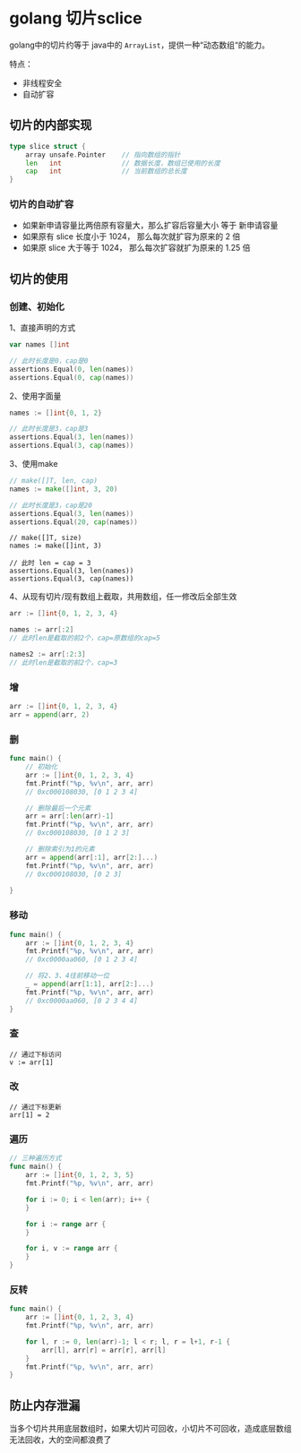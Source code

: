 # golang 切片sclice

golang中的切片约等于 java中的 `ArrayList`，提供一种“动态数组“的能力。

特点：

- 非线程安全
- 自动扩容



## 切片的内部实现

```go
type slice struct {
    array unsafe.Pointer	// 指向数组的指针
    len   int				// 数据长度，数组已使用的长度
    cap   int				// 当前数组的总长度
}
```

### 切片的自动扩容

- 如果新申请容量比两倍原有容量大，那么扩容后容量大小 等于 新申请容量
- 如果原有 slice 长度小于 1024， 那么每次就扩容为原来的 2 倍
- 如果原 slice 大于等于 1024， 那么每次扩容就扩为原来的 1.25 倍



## 切片的使用

### 创建、初始化

1、直接声明的方式

```go
var names []int

// 此时长度是0，cap是0
assertions.Equal(0, len(names))
assertions.Equal(0, cap(names))
```

2、使用字面量

```go
names := []int{0, 1, 2}

// 此时长度是3，cap是3
assertions.Equal(3, len(names))
assertions.Equal(3, cap(names))
```

3、使用make

```go
// make([]T, len, cap)
names := make([]int, 3, 20)

// 此时长度是3，cap是20
assertions.Equal(3, len(names))
assertions.Equal(20, cap(names))
```

```
// make([]T, size)
names := make([]int, 3)

// 此时 len = cap = 3
assertions.Equal(3, len(names))
assertions.Equal(3, cap(names))
```



4、从现有切片/现有数组上截取，共用数组，任一修改后全部生效

```go
arr := []int{0, 1, 2, 3, 4}

names := arr[:2]
// 此时len是截取的前2个，cap=原数组的cap=5

names2 := arr[:2:3]
// 此时len是截取的前2个，cap=3
```



### 增

```go
arr := []int{0, 1, 2, 3, 4}
arr = append(arr, 2)
```



### 删

```go
func main() {
    // 初始化
	arr := []int{0, 1, 2, 3, 4}
	fmt.Printf("%p, %v\n", arr, arr)
    // 0xc000108030, [0 1 2 3 4]

    // 删除最后一个元素
	arr = arr[:len(arr)-1]
	fmt.Printf("%p, %v\n", arr, arr)
    // 0xc000108030, [0 1 2 3]

    // 删除索引为1的元素
	arr = append(arr[:1], arr[2:]...)
	fmt.Printf("%p, %v\n", arr, arr)
    // 0xc000108030, [0 2 3]
    
}
```

### 移动

```go
func main() {
	arr := []int{0, 1, 2, 3, 4}
	fmt.Printf("%p, %v\n", arr, arr)
    // 0xc0000aa060, [0 1 2 3 4]

    // 将2、3、4往前移动一位
	_ = append(arr[1:1], arr[2:]...)
	fmt.Printf("%p, %v\n", arr, arr)
    // 0xc0000aa060, [0 2 3 4 4]
}

```



### 查

```
// 通过下标访问
v := arr[1]
```



### 改

```
// 通过下标更新
arr[1] = 2
```



### 遍历

```go
// 三种遍历方式
func main() {
	arr := []int{0, 1, 2, 3, 5}
	fmt.Printf("%p, %v\n", arr, arr)

	for i := 0; i < len(arr); i++ {
	}

	for i := range arr {
	}

	for i, v := range arr {
	}
}

```



### 反转

```go
func main() {
	arr := []int{0, 1, 2, 3, 4}
	fmt.Printf("%p, %v\n", arr, arr)

	for l, r := 0, len(arr)-1; l < r; l, r = l+1, r-1 {
		arr[l], arr[r] = arr[r], arr[l]
	}
	fmt.Printf("%p, %v\n", arr, arr)
}

```





## 防止内存泄漏

当多个切片共用底层数组时，如果大切片可回收，小切片不可回收，造成底层数组无法回收，大的空间都浪费了